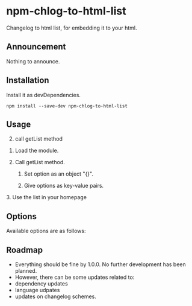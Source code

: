# npm-chlog-to-html-list

Changelog to html list, for embedding it to your html.

## Announcement

Nothing to announce.

## Installation

Install it as devDependencies.
```
npm install --save-dev npm-chlog-to-html-list
```
## Usage
2. call getList method
<ol>
  <li>
    <p>Load the module.</p>
  </li>
  <li>
    <p>Call getList method.</p>
    <ol>
      <li><p>Set option as an object "{}".</p></li>   
      <li><p>Give options as key-value pairs.</p></li>   
    </ol>
  </li>
</ol>
  3. Use the list in your homepage

## Options
Available options are as follows:


## Roadmap
 - Everything should be fine by 1.0.0.
No further development has been planned.
 - However, there can be some updates related to:
 - dependency updates
 - language udpates
 - updates on changelog schemes.
